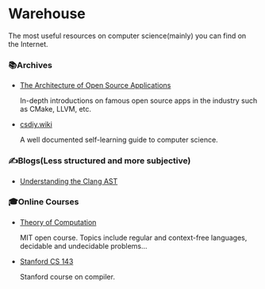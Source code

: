 # Warehouse
The most useful resources on computer science(mainly) you can find on the Internet.

### 📚Archives
- [The Architecture of Open Source Applications](https://aosabook.org/en/)

  In-depth introductions on famous open source apps in the industry such as CMake, LLVM, etc.
- [csdiy.wiki](https://csdiy.wiki/en/)

  A well documented self-learning guide to computer science.


### ✍️Blogs(Less structured and more subjective)
- [Understanding the Clang AST](https://jonasdevlieghere.com/post/understanding-the-clang-ast/)


### 🎓Online Courses
- [Theory of Computation](https://ocw.mit.edu/courses/18-404j-theory-of-computation-fall-2020/)

  MIT open course. Topics include regular and context-free languages, decidable and undecidable problems...
- [Stanford CS 143](https://web.stanford.edu/class/cs143/)

  Stanford course on compiler.
